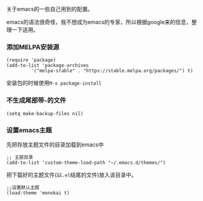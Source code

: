 关于emacs的一些自己用到的配置。

emacs的语法很奇怪，我不想成为emacs的专家，所以根据google来的信息，整理一下适用。

### 添加MELPA安装源

```
(require 'package)
(add-to-list 'package-archives
	     '("melpa-stable" . "https://stable.melpa.org/packages/") t)
```

安装包的时候使用`M-x package-install`

### 不生成尾部带`~`的文件

```
(setq make-backup-files nil)
```

### 设置emacs主题

先把存放主题文件的目录加载到emacs中

```
;; 主题目录
(add-to-list 'custom-theme-load-path "~/.emacs.d/themes/")
```
把下载好的主题文件(以`.el`结尾的文件)放入该目录中。

```
;;设置默认主题
(load-theme 'monokai t)

```